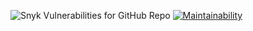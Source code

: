 ![Snyk Vulnerabilities for GitHub Repo](https://img.shields.io/snyk/vulnerabilities/github/tinkerbox/mailyard-spa)
[![Maintainability](https://api.codeclimate.com/v1/badges/6f5be7625698da94464b/maintainability)](https://codeclimate.com/github/tinkerbox/mailyard-spa/maintainability)
